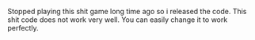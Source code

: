 Stopped playing this shit game long time ago so i released the code.
This shit code does not work very well. You can easily change it to work perfectly.
